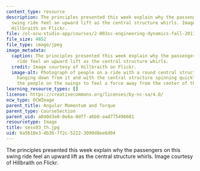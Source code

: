 ```yaml
---
content_type: resource
description: The principles presented this week explain why the passengers on this
  swing ride feel an upward lift as the central structure whirls. Image courtesy of
  Hillbraith on Flickr.
file: /ol-ocw-studio-app/courses/2-003sc-engineering-dynamics-fall-2011/8a5610e34b367f2c52223099d8ee6d04_sess03_th.jpg
file_size: 4852
file_type: image/jpeg
image_metadata:
  caption: The principles presented this week explain why the passengers on this swing
    ride feel an upward lift as the central structure whirls.
  credit: Image courtesy of Hillbraith on Flickr.
  image-alt: Photograph of people on a ride with a round central structure with swings
    hanging down from it and with the central structure spinning quickly enough for
    the people on the swings to feel a force away from the center of the ride.
learning_resource_types: []
license: https://creativecommons.org/licenses/by-nc-sa/4.0/
ocw_type: OCWImage
parent_title: Angular Momentum and Torque
parent_type: CourseSection
parent_uid: a040d3e0-0e6a-0dff-a6b0-aad775496601
resourcetype: Image
title: sess03_th.jpg
uid: 8a5610e3-4b36-7f2c-5222-3099d8ee6d04
---
```

The principles presented this week explain why the passengers on this swing ride feel an upward lift as the central structure whirls. Image courtesy of Hillbraith on Flickr.